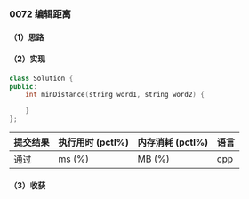 ### 0072 编辑距离

#### （1）思路

#### （2）实现

```cpp
class Solution {
public:
    int minDistance(string word1, string word2) {

    }
};
```

| 提交结果 | 执行用时 (pctl%) | 内存消耗 (pctl%) | 语言 |
|:---------|:-----------------|:-----------------|:-----|
| 通过     |  ms (%)   |  MB (%)  | cpp  |

#### （3）收获
